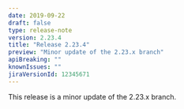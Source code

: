 ```yaml
---
date: 2019-09-22
draft: false 
type: release-note
version: 2.23.4
title: "Release 2.23.4"
preview: "Minor update of the 2.23.x branch"
apiBreaking: ""
knownIssues: ""
jiraVersionId: 12345671
---
```


This release is a minor update of the 2.23.x branch.
